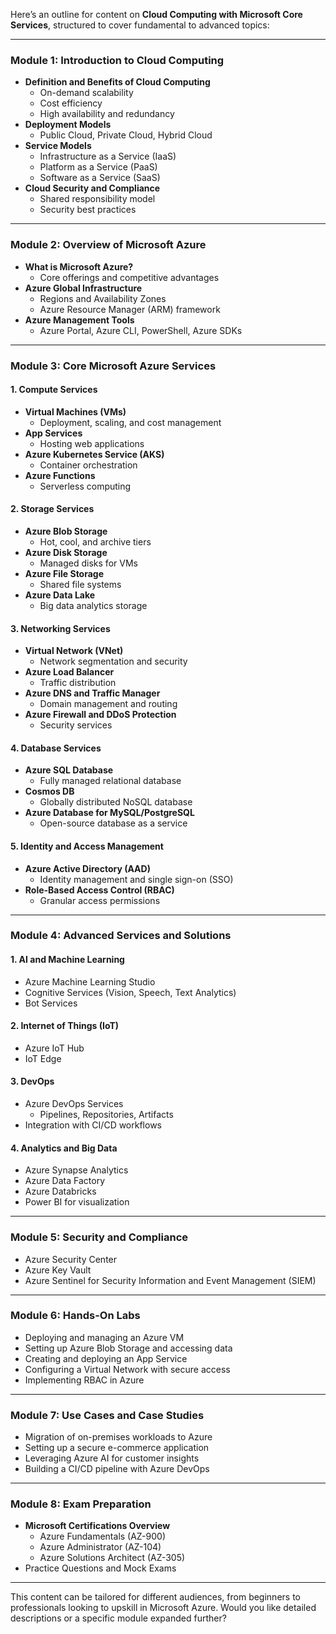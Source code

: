 Here’s an outline for content on **Cloud Computing with Microsoft Core Services**, structured to cover fundamental to advanced topics:

---

### **Module 1: Introduction to Cloud Computing**
- **Definition and Benefits of Cloud Computing**
  - On-demand scalability
  - Cost efficiency
  - High availability and redundancy
- **Deployment Models**
  - Public Cloud, Private Cloud, Hybrid Cloud
- **Service Models**
  - Infrastructure as a Service (IaaS)
  - Platform as a Service (PaaS)
  - Software as a Service (SaaS)
- **Cloud Security and Compliance**
  - Shared responsibility model
  - Security best practices

---

### **Module 2: Overview of Microsoft Azure**
- **What is Microsoft Azure?**
  - Core offerings and competitive advantages
- **Azure Global Infrastructure**
  - Regions and Availability Zones
  - Azure Resource Manager (ARM) framework
- **Azure Management Tools**
  - Azure Portal, Azure CLI, PowerShell, Azure SDKs

---

### **Module 3: Core Microsoft Azure Services**
#### **1. Compute Services**
- **Virtual Machines (VMs)**
  - Deployment, scaling, and cost management
- **App Services**
  - Hosting web applications
- **Azure Kubernetes Service (AKS)**
  - Container orchestration
- **Azure Functions**
  - Serverless computing

#### **2. Storage Services**
- **Azure Blob Storage**
  - Hot, cool, and archive tiers
- **Azure Disk Storage**
  - Managed disks for VMs
- **Azure File Storage**
  - Shared file systems
- **Azure Data Lake**
  - Big data analytics storage

#### **3. Networking Services**
- **Virtual Network (VNet)**
  - Network segmentation and security
- **Azure Load Balancer**
  - Traffic distribution
- **Azure DNS and Traffic Manager**
  - Domain management and routing
- **Azure Firewall and DDoS Protection**
  - Security services

#### **4. Database Services**
- **Azure SQL Database**
  - Fully managed relational database
- **Cosmos DB**
  - Globally distributed NoSQL database
- **Azure Database for MySQL/PostgreSQL**
  - Open-source database as a service

#### **5. Identity and Access Management**
- **Azure Active Directory (AAD)**
  - Identity management and single sign-on (SSO)
- **Role-Based Access Control (RBAC)**
  - Granular access permissions

---

### **Module 4: Advanced Services and Solutions**
#### **1. AI and Machine Learning**
- Azure Machine Learning Studio
- Cognitive Services (Vision, Speech, Text Analytics)
- Bot Services

#### **2. Internet of Things (IoT)**
- Azure IoT Hub
- IoT Edge

#### **3. DevOps**
- Azure DevOps Services
  - Pipelines, Repositories, Artifacts
- Integration with CI/CD workflows

#### **4. Analytics and Big Data**
- Azure Synapse Analytics
- Azure Data Factory
- Azure Databricks
- Power BI for visualization

---

### **Module 5: Security and Compliance**
- Azure Security Center
- Azure Key Vault
- Azure Sentinel for Security Information and Event Management (SIEM)

---

### **Module 6: Hands-On Labs**
- Deploying and managing an Azure VM
- Setting up Azure Blob Storage and accessing data
- Creating and deploying an App Service
- Configuring a Virtual Network with secure access
- Implementing RBAC in Azure

---

### **Module 7: Use Cases and Case Studies**
- Migration of on-premises workloads to Azure
- Setting up a secure e-commerce application
- Leveraging Azure AI for customer insights
- Building a CI/CD pipeline with Azure DevOps

---

### **Module 8: Exam Preparation**
- **Microsoft Certifications Overview**
  - Azure Fundamentals (AZ-900)
  - Azure Administrator (AZ-104)
  - Azure Solutions Architect (AZ-305)
- Practice Questions and Mock Exams

---

This content can be tailored for different audiences, from beginners to professionals looking to upskill in Microsoft Azure. Would you like detailed descriptions or a specific module expanded further?

